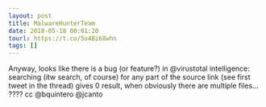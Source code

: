 ```yaml
---
layout: post
title: MalwareHunterTeam
date: 2018-05-18 00:01:20
tourl: https://t.co/5o4Bi68whn
tags: []
---
```

Anyway, looks like there is a bug (or feature?) in @virustotal intelligence: searching (itw search, of course) for any part of the source link (see first tweet in the thread) gives 0 result, when obviously there are multiple files...
????
cc @bquintero @jcanto